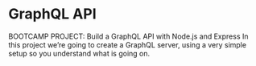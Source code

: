 # GraphQL API

BOOTCAMP PROJECT: Build a GraphQL API with Node.js and Express
In this project we’re going to create a GraphQL server, using a very simple setup so you understand what is going on.
